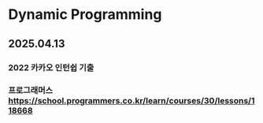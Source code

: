 # Dynamic Programming

## 2025.04.13 
### 2022 카카오 인턴쉽 기출
### 프로그래머스 https://school.programmers.co.kr/learn/courses/30/lessons/118668
